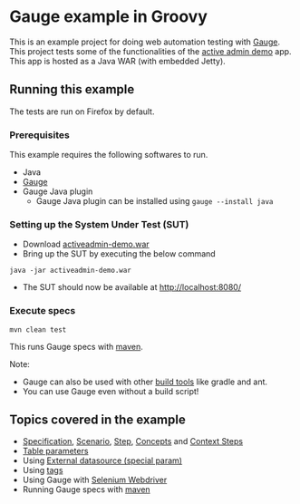 # Gauge example in Groovy

This is an example project for doing web automation testing with [Gauge](http://getgauge.io). This project tests some of the functionalities of the [active admin demo](https://github.com/getgauge/activeadmin-demo) app. This app is hosted as a Java WAR (with embedded Jetty).

## Running this example
The tests are run on Firefox by default.

### Prerequisites

This example requires the following softwares to run.
  * Java
  * [Gauge](http://getgauge.io/download.html)
  * Gauge Java plugin
    * Gauge Java plugin can be installed using `gauge --install java`

### Setting up the System Under Test (SUT)

* Download [activeadmin-demo.war](https://bintray.com/artifact/download/gauge/activeadmin-demo/activeadmin-demo.war)
* Bring up the SUT by executing the below command
```
java -jar activeadmin-demo.war
```
* The SUT should now be available at [http://localhost:8080/](http://localhost:8080)

### Execute specs

```
mvn clean test
```
This runs Gauge specs with [maven](https://maven.apache.org/).

Note:
  * Gauge can also be used with other [build tools](http://getgauge.io/documentation/user/current/test_code/java/using_build_tools.html) like gradle and ant.
  * You can use Gauge even without a build script!

## Topics covered in the example

* [Specification](http://getgauge.io/documentation/user/current/specifications/README.html), [Scenario](http://getgauge.io/documentation/user/current/specifications/scenarios.html),  [Step](http://getgauge.io/documentation/user/current/specifications/steps.html), [Concepts](http://getgauge.io/documentation/user/current/specifications/concepts.html) and [Context Steps](http://getgauge.io/documentation/user/current/specifications/contexts.html)
* [Table parameters](http://getgauge.io/documentation/user/current/specifications/parameters.html#table-parameter)
* Using [External datasource (special param)](http://getgauge.io/documentation/user/current/specifications/parameters.html#special-parameters)
* Using [tags](http://getgauge.io/documentation/user/current/specifications/tags.html)
* Using Gauge with [Selenium Webdriver](http://docs.seleniumhq.org/projects/webdriver/)
* Running Gauge specs with [maven](https://maven.apache.org/)
